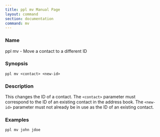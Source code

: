 ```yaml
---
title: ppl mv Manual Page
layout: command
section: documentation
command: mv
---
```


### Name

ppl mv - Move a contact to a different ID

### Synopsis

    ppl mv <contact> <new-id>

### Description

This changes the ID of a contact. The `<contact>` parameter must correspond to
the ID of an existing contact in the address book. The `<new-id>` parameter must
not already be in use as the ID of an existing contact.

### Examples

    ppl mv john jdoe


